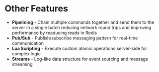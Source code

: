 # Other Features

- **Pipelining** - Chain multiple commands together and send them to the server in a single batch reducing network round trips and improving performance by readucing reads in Redis
- **Pub/Sub** - Publish/subscribe messaging pattern for real-time communication
- **Lua Scripting** - Execute custom atomic operations server-side for complex logic
- **Streams** - Log-like data structure for event sourcing and message streaming
